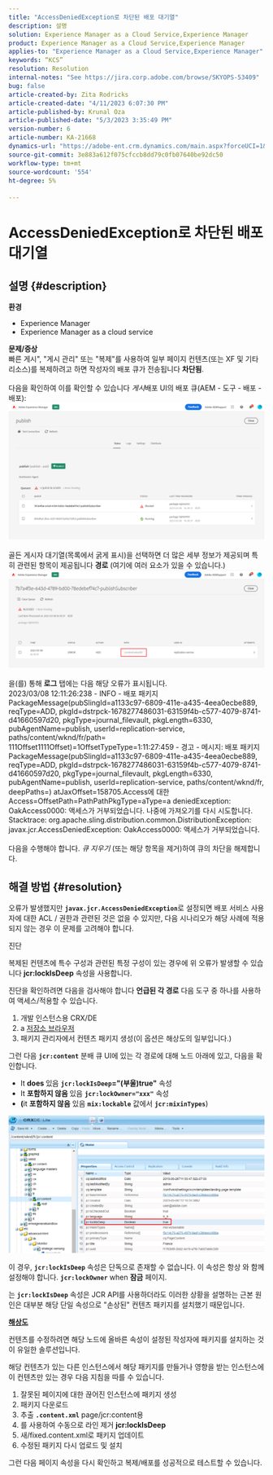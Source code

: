 ```yaml
---
title: "AccessDeniedException로 차단된 배포 대기열"
description: 설명
solution: Experience Manager as a Cloud Service,Experience Manager
product: Experience Manager as a Cloud Service,Experience Manager
applies-to: "Experience Manager as a Cloud Service,Experience Manager"
keywords: “KCS”
resolution: Resolution
internal-notes: "See https://jira.corp.adobe.com/browse/SKYOPS-53409"
bug: false
article-created-by: Zita Rodricks
article-created-date: "4/11/2023 6:07:30 PM"
article-published-by: Krunal Oza
article-published-date: "5/3/2023 3:35:49 PM"
version-number: 6
article-number: KA-21668
dynamics-url: "https://adobe-ent.crm.dynamics.com/main.aspx?forceUCI=1&pagetype=entityrecord&etn=knowledgearticle&id=0e63beb4-93d8-ed11-a7c7-6045bd006079"
source-git-commit: 3e883a612f075cfccb8dd79c0fb07640be92dc50
workflow-type: tm+mt
source-wordcount: '554'
ht-degree: 5%

---
```


# AccessDeniedException로 차단된 배포 대기열

## 설명 {#description}

<b>환경</b>
- Experience Manager
- Experience Manager as a cloud service



<b>문제/증상</b><br>빠른 게시&quot;, &quot;게시 관리&quot; 또는 &quot;복제&quot;를 사용하여 일부 페이지 컨텐츠(또는 XF 및 기타 리소스)를 복제하려고 하면 작성자의 배포 큐가 전송됩니다 <b>차단됨</b>.<br> <br>다음을 확인하여 이를 확인할 수 있습니다 *게시*&#x200B;배포 UI의 배포 큐(AEM - 도구 - 배포 - 배포):<br>![](assets/___1863beb4-93d8-ed11-a7c7-6045bd006079___.png)<br> <br>골든 게시자 대기열(목록에서 굵게 표시)을 선택하면 더 많은 세부 정보가 제공되며 특히 관련된 항목이 제공됩니다 <b>경로</b> (여기에 여러 요소가 있을 수 있습니다.)<br>![](assets/___2363beb4-93d8-ed11-a7c7-6045bd006079___.png)<br> <br>을(를) 통해 <b>로그</b> 탭에는 다음 해당 오류가 표시됩니다.<br>2023/03/08 12:11:26:238 - INFO - 배포 패키지 PackageMessage(pubSlingId=a1133c97-6809-411e-a435-4eea0ecbe889, reqType=ADD, pkgId=dstrpck-1678277486031-63159f4b-c577-4079-8741-d41660597d20, pkgType=journal_filevault, pkgLength=6330, pubAgentName=publish, userId=replication-service, paths/content/wknd/fr/path= 111Offset1111Offset)=1OffsetTypeType=1:11:27:459 - 경고 - 메시지: 배포 패키지 PackageMessage(pubSlingId=a1133c97-6809-411e-a435-4eea0ecbe889, reqType=ADD, pkgId=dstrpck-1678277486031-63159f4b-c577-4079-8741-d41660597d20, pkgType=journal_filevault, pkgLength=6330, pubAgentName=publish, userId=replication-service, paths/content/wknd/fr, deepPaths=) atJaxOffset=158705.Access에 대한 Access=OffsetPath=PathPathPkgType=aType=a deniedException: OakAccess0000: 액세스가 거부되었습니다. 나중에 가져오기를 다시 시도합니다. Stacktrace: org.apache.sling.distribution.common.DistributionException: javax.jcr.AccessDeniedException: OakAccess0000: 액세스가 거부되었습니다.<br> <br>다음을 수행해야 합니다. *큐 지우기* (또는 해당 항목을 제거)하여 큐의 차단을 해제합니다.

## 해결 방법 {#resolution}


오류가 발생했지만 <b>`javax.jcr.AccessDeniedException`</b>로 설정되면 배포 서비스 사용자에 대한 ACL / 권한과 관련된 것은 없을 수 있지만, 다음 시나리오가 해당 사례에 적용되지 않는 경우 이 문제를 고려해야 합니다.



진단

복제된 컨텐츠에 특수 구성과 관련된 특정 구성이 있는 경우에 위 오류가 발생할 수 있습니다 <b>jcr:lockIsDeep</b> 속성을 사용합니다.

진단을 확인하려면 다음을 검사해야 합니다 <b>언급된 각 경로</b> 다음 도구 중 하나를 사용하여 액세스/적용할 수 있습니다.

1. 개발 인스턴스용 CRX/DE
2. a [저장소 브라우저](https://experienceleague.adobe.com/docs/experience-manager-cloud-service/content/implementing/developer-tools/repository-browser.html?lang=ko-kr)
3. 패키지 관리자에서 컨텐츠 패키지 생성(이 옵션은 해상도의 일부입니다.)


그런 다음 <b>`jcr:content`</b> 분배 큐 UI에 있는 각 경로에 대해 노드 아래에 있고, 다음을 확인합니다.

- It <b>does </b>있음 <b>`jcr:lockIsDeep`=&quot;(부울)true&quot;</b> 속성
- It <b>포함하지 않음 </b>있음 <b>`jcr:lockOwner="xxx"`</b> 속성
- <b>(</b>it <b>포함하지 않음</b> 있음 <b>`mix:lockable`</b> 값에서 <b>`jcr:mixinTypes`</b>)


![](assets/e5fb7aa2-d8bd-ed11-83ff-6045bd0065b6.png)

이 경우, <b>`jcr:lockIsDeep`</b> 속성은 단독으로 존재할 수 없습니다. 이 속성은 항상 와 함께 설정해야 합니다. <b>`jcr:lockOwner`</b> when <b>잠금</b> 페이지.

는 <b>`jcr:lockIsDeep`</b> 속성은 JCR API를 사용하더라도 이러한 상황을 설명하는 근본 원인은 대부분 해당 단일 속성으로 &quot;손상된&quot; 컨텐츠 패키지를 설치했기 때문입니다.



<u><b>해상도</b></u>

컨텐츠를 수정하려면 해당 노드에 올바른 속성이 설정된 작성자에 패키지를 설치하는 것이 유일한 솔루션입니다.

해당 컨텐츠가 있는 다른 인스턴스에서 해당 패키지를 만들거나 영향을 받는 인스턴스에 이 컨텐츠만 있는 경우 다음 지침을 따를 수 있습니다.

1. 잘못된 페이지에 대한 끊어진 인스턴스에 패키지 생성
2. 패키지 다운로드
3. 추출 <b>`.content.xml`</b> page/jcr:content용
4. 를 사용하여 수동으로 라인 제거 <b>jcr:lockIsDeep</b>
5. 새/fixed.content.xml로 패키지 업데이트
6. 수정된 패키지 다시 업로드 및 설치


그런 다음 페이지 속성을 다시 확인하고 복제/배포를 성공적으로 테스트할 수 있습니다.
